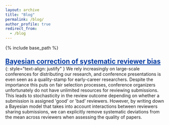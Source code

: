 ```yaml
---
layout: archive
title: "Blog"
permalink: /blog/
author_profile: true
redirect_from:
  - /blog
---
```


{% include base_path %}

<head>
<style>
a.blog:link {
  color: #003CA4;
  background-color: transparent;
  text-decoration: underline;
  font-weight:bold;
}
a.blog:visited {
  color: #003CA4;
  background-color: transparent;
  text-decoration: underline;
  font-weight:bold;
}
</style>
</head>

<p style="padding-bottom:-12px; margin-bottom:-12px; padding-top:8px; margin-top:8px">
<a style="font-size:1.5em" class="blog" href="http://KrisJensen.github.io/files/bias_blog.pdf">
Bayesian correction of systematic reviewer bias
</a>
</p>

{: style="text-align: justify" }
We rely increasingly on large-scale conferences for distributing our research, and conference presentations is even seen as a quality-stamp for early-career researchers.
Despite the importance this puts on fair selection processes, conference organizers unfortunately do not have unlimited resources for reviewing submissions.
This leads to stochasticity in the review outcome depending on whether a submission is assigned 'good' or 'bad' reviewers.
However, by writing down a Bayesian model that takes into account interactions between reviewers sharing submissions, we can explicitly remove systematic deviations from the mean across reviewers when assessing the quality of papers.
